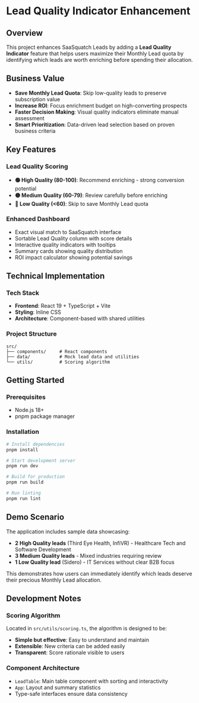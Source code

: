 # Lead Quality Indicator Enhancement

## Overview
This project enhances SaaSquatch Leads by adding a **Lead Quality Indicator** feature that helps users maximize their Monthly Lead quota by identifying which leads are worth enriching before spending their allocation.

## Business Value
- **Save Monthly Lead Quota**: Skip low-quality leads to preserve subscription value
- **Increase ROI**: Focus enrichment budget on high-converting prospects  
- **Faster Decision Making**: Visual quality indicators eliminate manual assessment
- **Smart Prioritization**: Data-driven lead selection based on proven business criteria

## Key Features

### Lead Quality Scoring
- **🟢 High Quality (80-100)**: Recommend enriching - strong conversion potential
- **🟡 Medium Quality (60-79)**: Review carefully before enriching  
- **🔴 Low Quality (<60)**: Skip to save Monthly Lead quota

### Enhanced Dashboard
- Exact visual match to SaaSquatch interface
- Sortable Lead Quality column with score details
- Interactive quality indicators with tooltips
- Summary cards showing quality distribution
- ROI impact calculator showing potential savings

## Technical Implementation

### Tech Stack
- **Frontend**: React 19 + TypeScript + Vite
- **Styling**: Inline CSS
- **Architecture**: Component-based with shared utilities

### Project Structure
```
src/
├── components/     # React components
├── data/           # Mock lead data and utilities
└── utils/          # Scoring algorithm
```

## Getting Started

### Prerequisites
- Node.js 18+
- pnpm package manager

### Installation
```bash
# Install dependencies
pnpm install

# Start development server
pnpm run dev

# Build for production
pnpm run build

# Run linting
pnpm run lint
```

## Demo Scenario

The application includes sample data showcasing:
- **2 High Quality leads** (Third Eye Health, InfiVR) - Healthcare Tech and Software Development
- **3 Medium Quality leads** - Mixed industries requiring review
- **1 Low Quality lead** (Sidero) - IT Services without clear B2B focus

This demonstrates how users can immediately identify which leads deserve their precious Monthly Lead allocation.

## Development Notes

### Scoring Algorithm
Located in `src/utils/scoring.ts`, the algorithm is designed to be:
- **Simple but effective**: Easy to understand and maintain
- **Extensible**: New criteria can be added easily
- **Transparent**: Score rationale visible to users

### Component Architecture
- `LeadTable`: Main table component with sorting and interactivity
- `App`: Layout and summary statistics
- Type-safe interfaces ensure data consistency
